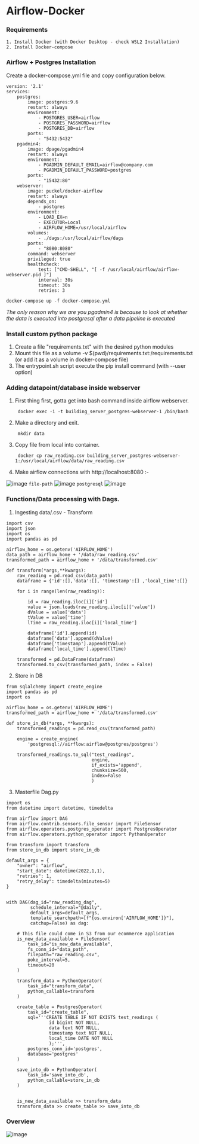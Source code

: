 # Airflow-Docker

### Requirements

```
1. Install Docker (with Docker Desktop - check WSL2 Installation)
2. Install Docker-compose
```

### Airflow + Postgres Installation

Create a docker-compose.yml file and copy configuration below.
```
version: '2.1'
services:
    postgres:
        image: postgres:9.6
        restart: always
        environment:
            - POSTGRES_USER=airflow
            - POSTGRES_PASSWORD=airflow
            - POSTGRES_DB=airflow
        ports:
            - "5432:5432"
    pgadmin4:
        image: dpage/pgadmin4
        restart: always
        environment:
            - PGADMIN_DEFAULT_EMAIL=airflow@company.com
            - PGADMIN_DEFAULT_PASSWORD=postgres
        ports:
            - "15432:80"
    webserver:
        image: puckel/docker-airflow
        restart: always
        depends_on:
            - postgres
        environment:
            - LOAD_EX=n
            - EXECUTOR=Local
            - AIRFLOW_HOME=/usr/local/airflow
        volumes:
            - ./dags:/usr/local/airflow/dags
        ports:
            - "8080:8080"
        command: webserver
        privileged: true
        healthcheck:
            test: ["CMD-SHELL", "[ -f /usr/local/airflow/airflow-webserver.pid ]"]
            interval: 30s
            timeout: 30s
            retries: 3
 ```
 
    docker-compose up -f docker-compose.yml
    
*The only reason why we are you pgadmin4 is because to look at whether the data is executed into postgresql after a data pipeline is executed*
  
### Install custom python package
  
  
  1. Create a file "requirements.txt" with the desired python modules
  2. Mount this file as a volume -v $(pwd)/requirements.txt:/requirements.txt (or add it as a volume in docker-compose file)
  3. The entrypoint.sh script execute the pip install command (with --user option)
  
  
  
### Adding datapoint/database inside webserver

1. First thing first, gotta get into bash command inside airflow webserver.

        docker exec -i -t building_server_postgres-webserver-1 /bin/bash
        
2. Make a directory and exit.
 
        mkdir data
        
3. Copy file from local into container.

        docker cp raw_reading.csv building_server_postgres-webserver-1:/usr/local/airflow/data/raw_reading.csv
 
4. Make airflow connections with http://localhost:8080 :- 
    
![image](https://user-images.githubusercontent.com/61462438/152913715-7fc852b9-9888-4436-b9ad-db355e2b7bc3.png)
`file-path`
![image](https://user-images.githubusercontent.com/61462438/152913175-5fbe41f3-5c06-49e5-8020-806751ecbb09.png)
`postgresql`
![image](https://user-images.githubusercontent.com/61462438/152915253-a14163a8-7b44-4958-86b3-3c4c41f18097.png)



### Functions/Data processing with Dags.

1. Ingesting data/.csv - Transform

```
import csv
import json
import os
import pandas as pd

airflow_home = os.getenv('AIRFLOW_HOME')
data_path = airflow_home + '/data/raw_reading.csv'
transformed_path = airflow_home + '/data/transformed.csv'

def transform(*args,**kwargs):
    raw_reading = pd.read_csv(data_path)
    dataframe = {'id':[],'data':[], 'timestamp':[] ,'local_time':[]}
    
    for i in range(len(raw_reading)):
        
        id = raw_reading.iloc[i]['id']
        value = json.loads(raw_reading.iloc[i]['value'])
        dValue = value['data']
        tValue = value['time']
        lTime = raw_reading.iloc[i]['local_time']
        
        dataframe['id'].append(id)
        dataframe['data'].append(dValue)
        dataframe['timestamp'].append(tValue)
        dataframe['local_time'].append(lTime)
        
    transformed = pd.DataFrame(dataframe)
    transformed.to_csv(transformed_path, index = False)
```

2. Store in DB

```
from sqlalchemy import create_engine
import pandas as pd
import os

airflow_home = os.getenv('AIRFLOW_HOME')
transformed_path = airflow_home + '/data/transformed.csv'

def store_in_db(*args, **kwargs):
    transformed_readings = pd.read_csv(transformed_path)

    engine = create_engine(
        'postgresql://airflow:airflow@postgres/postgres')

    transformed_readings.to_sql("test_readings",
                                engine,
                                if_exists='append',
                                chunksize=500,
                                index=False
                                )
```
3. Masterfile Dag.py

```
import os
from datetime import datetime, timedelta

from airflow import DAG
from airflow.contrib.sensors.file_sensor import FileSensor
from airflow.operators.postgres_operator import PostgresOperator
from airflow.operators.python_operator import PythonOperator

from transform import transform
from store_in_db import store_in_db

default_args = {
    "owner": "airflow",
    "start_date": datetime(2022,1,1),
    "retries": 1,
    "retry_delay": timedelta(minutes=5)
}


with DAG(dag_id="raw_reading_dag",
         schedule_interval="@daily",
         default_args=default_args,
         template_searchpath=[f"{os.environ['AIRFLOW_HOME']}"],
         catchup=False) as dag:

    # This file could come in S3 from our ecommerce application
    is_new_data_available = FileSensor(
        task_id="is_new_data_available",
        fs_conn_id="data_path",
        filepath="raw_reading.csv",
        poke_interval=5,
        timeout=20
    )

    transform_data = PythonOperator(
        task_id="transform_data",
        python_callable=transform
    )

    create_table = PostgresOperator(
        task_id="create_table",
        sql='''CREATE TABLE IF NOT EXISTS test_readings (
                id bigint NOT NULL,
                data text NOT NULL,
                timestamp text NOT NULL,
                local_time DATE NOT NULL
                );''',
        postgres_conn_id='postgres',
        database='postgres'
    )

    save_into_db = PythonOperator(
        task_id='save_into_db',
        python_callable=store_in_db
    )


    is_new_data_available >> transform_data
    transform_data >> create_table >> save_into_db
```
### Overview

![image](https://user-images.githubusercontent.com/61462438/152916628-4f885984-b170-4c5e-b00c-59ed516e5830.png)
